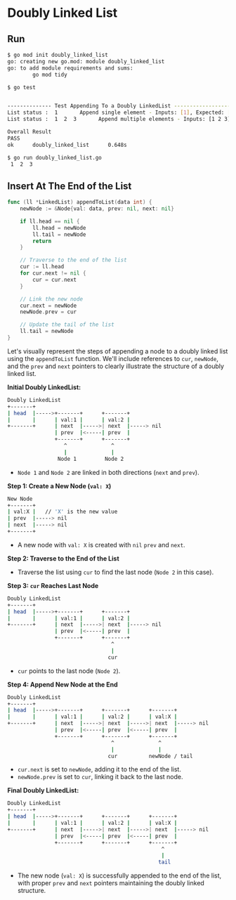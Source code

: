 # Doubly Linked List

## Run

```bash
$ go mod init doubly_linked_list
go: creating new go.mod: module doubly_linked_list
go: to add module requirements and sums:
        go mod tidy

$ go test


-------------- Test Appending To a Doubly LinkedList ----------------------------
List status :  1       Append single element - Inputs: [1], Expected: [1], Result: [1]    --------- Pass
List status :  1  2  3       Append multiple elements - Inputs: [1 2 3], Expected: [1 2 3], Result: [1 2 3]    --------- Pass

Overall Result
PASS
ok      doubly_linked_list      0.648s

$ go run doubly_linked_list.go
 1  2  3
```

## Insert At The End of the List

```go
func (ll *LinkedList) appendToList(data int) {
    newNode := &Node{val: data, prev: nil, next: nil}

    if ll.head == nil {
        ll.head = newNode
        ll.tail = newNode
        return
    }

    // Traverse to the end of the list
    cur := ll.head
    for cur.next != nil {
        cur = cur.next
    }

    // Link the new node
    cur.next = newNode
    newNode.prev = cur

    // Update the tail of the list
    ll.tail = newNode
}
```

Let's visually represent the steps of appending a node to a doubly linked list using the `appendToList` function. We'll include references to `cur`, `newNode`, and the `prev` and `next` pointers to clearly illustrate the structure of a doubly linked list.

**Initial Doubly LinkedList:**

```bash
Doubly LinkedList
+-------+
| head  |----->+-------+      +-------+
|       |      | val:1 |      | val:2 |
+-------+      | next  |----->| next  |-----> nil
               | prev  |<-----| prev  |
               +-------+      +-------+
                  ^              ^
                  |              |
                Node 1         Node 2
```

- `Node 1` and `Node 2` are linked in both directions (`next` and `prev`).

**Step 1: Create a New Node (`val: X`)**

```bash
New Node
+-------+
| val:X |   // 'X' is the new value
| prev  |-----> nil
| next  |-----> nil
+-------+
```

- A new node with `val: X` is created with `nil` `prev` and `next`.

**Step 2: Traverse to the End of the List**

- Traverse the list using `cur` to find the last node (`Node 2` in this case).

**Step 3: `cur` Reaches Last Node**

```bash
Doubly LinkedList
+-------+
| head  |----->+-------+      +-------+
|       |      | val:1 |      | val:2 |
+-------+      | next  |----->| next  |-----> nil
               | prev  |<-----| prev  |
               +-------+      +-------+
                                 ^
                                 |
                                cur
```

- `cur` points to the last node (`Node 2`).

**Step 4: Append New Node at the End**

```bash
Doubly LinkedList
+-------+
| head  |----->+-------+      +-------+      +-------+
|       |      | val:1 |      | val:2 |      | val:X |
+-------+      | next  |----->| next  |----->| next  |-----> nil
               | prev  |<-----| prev  |<-----| prev  |
               +-------+      +-------+      +-------+
                                 ^              ^
                                 |              |
                                cur          newNode / tail
```

- `cur.next` is set to `newNode`, adding it to the end of the list.
- `newNode.prev` is set to `cur`, linking it back to the last node.

**Final Doubly LinkedList:**

```bash
Doubly LinkedList
+-------+
| head  |----->+-------+      +-------+      +-------+
|       |      | val:1 |      | val:2 |      | val:X |
+-------+      | next  |----->| next  |----->| next  |-----> nil
               | prev  |<-----| prev  |<-----| prev  |
               +-------+      +-------+      +-------+
                                                 ^
                                                 |
                                                tail
```

- The new node (`val: X`) is successfully appended to the end of the list, with proper `prev` and `next` pointers maintaining the doubly linked structure.
